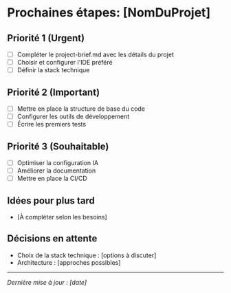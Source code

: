 # Prochaines étapes: [NomDuProjet]

## Priorité 1 (Urgent)
- [ ] Compléter le project-brief.md avec les détails du projet
- [ ] Choisir et configurer l'IDE préféré
- [ ] Définir la stack technique

## Priorité 2 (Important)
- [ ] Mettre en place la structure de base du code
- [ ] Configurer les outils de développement
- [ ] Écrire les premiers tests

## Priorité 3 (Souhaitable)
- [ ] Optimiser la configuration IA
- [ ] Améliorer la documentation
- [ ] Mettre en place la CI/CD

## Idées pour plus tard
- [À compléter selon les besoins]

## Décisions en attente
- Choix de la stack technique : [options à discuter]
- Architecture : [approches possibles]

---
*Dernière mise à jour : [date]*